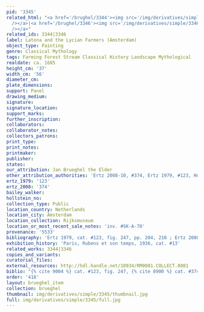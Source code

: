 ```yaml
---
pid: '3345'
related_html: "<a href='/brughel/3344'><img src='/img/derivatives/simple/3344/thumbnail.jpg'
  /></a>|<a href='/brughel/3346'><img src='/img/derivatives/simple/3346/thumbnail.jpg'
  /></a>"
related_ids: 3344|3346
label: Latona and the Lycian Farmers (Amsterdam)
object_type: Painting
genre: Classical Mythology
tags: Farming Forest Stream Classical History Landscape Mythological
realdate: ca. 1605
height_cm: '37'
width_cm: '56'
diameter_cm: 
plate_dimensions: 
support: Panel
drawing_medium: 
signature: 
signature_location: 
support_marks: 
further_inscription: 
collaborators: 
collaborator_notes: 
collectors_patrons: 
print_type: 
print_notes: 
printmaker: 
publisher: 
states: 
our_attribution: Jan Brueghel the Elder
other_attribution_authorities: 'Ertz 2008-10, #374, Ertz 1979, #123, Honig database'
ertz_1979: '123'
ertz_2008: '374'
bailey_walker: 
hollstein_no: 
collection_type: Public
location_country: Netherlands
location_city: Amsterdam
location_collection: Rijksmuseum
location_or_most_recent_sale_notes: 'inv. #SK-A-70'
provenance: '5533'
bibliography: 'Ertz 1979, cat. #123, fig. 247, pp. 204, 210 ; Ertz 2008-10, cat. #374'
exhibition_history: 'Paris, Rubens et son temps, 1936, cat. #13'
related_works: 3344|3346
copies_and_variants: 
curatorial_files: 
external_resources: http://hdl.handle.net/10934/RM0001.COLLECT.8081
biblio: "{% cite 9004 %} cat. #123, fig. 247, {% cite 8900 %} cat. #374"
order: '418'
layout: brueghel_item
collection: brueghel
thumbnail: img/derivatives/simple/3345/thumbnail.jpg
full: img/derivatives/simple/3345/full.jpg
---
```

